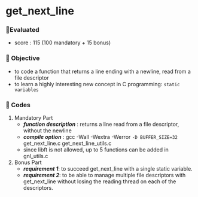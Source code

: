 # get_next_line

### :mag_right:Evaluated
+ score : 115 (100 mandatory + 15 bonus)
### :mag_right: Objective
- to code a function that returns a line ending with a newline, read from a file descriptor
- to learn a highly interesting new concept in C programming: `static variables`
### :mag_right: Codes
1. Mandatory Part
    - ***function description*** : returns a line read from a file descriptor, without the newline
    - ***compile option*** : gcc -Wall -Wextra -Werror `-D BUFFER_SIZE=32` get_next_line.c get_next_line_utils.c
    - since libft is not allowed, up to 5 functions can be added in gnl_utils.c
2. Bonus Part
    - ***requirement 1***: to succeed get_next_line with a single static variable.
    - ***requirement 2***: to be able to manage multiple file descriptors with get_next_line without losing the reading thread on each of the descriptors.